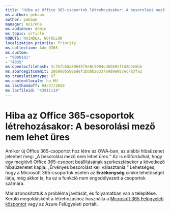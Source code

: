 ```yaml
---
title: 'Hiba az Office 365-csoportok létrehozásakor: A besorolási mező nem lehet üres'
ms.author: pebaum
author: pebaum
manager: mnirkhe
ms.audience: Admin
ms.topic: article
ROBOTS: NOINDEX, NOFOLLOW
localization_priority: Priority
ms.collection: Adm_O365
ms.custom:
- "9000181"
- "4835"
ms.openlocfilehash: 2c7bfb5da80645f0e8c5004cd02601f542b2e5bb
ms.sourcegitcommit: 286000b588adef1bbbb28337a9d9e087ec783fa2
ms.translationtype: HT
ms.contentlocale: hu-HU
ms.lasthandoff: 04/27/2020
ms.locfileid: "43911114"
---
```

# <a name="error-creating-o365-groups-the-classification-field-cant-be-empty"></a>Hiba az Office 365-csoportok létrehozásakor: A besorolási mező nem lehet üres

Amikor új Office 365-csoportot hoz létre az OWA-ban, az alábbi hibaüzenet jelenhet meg: „A besorolási mező nem lehet üres.“  Az is előfordulhat, hogy egy meglévő Office 365-csoport beállításának szerkesztésekor a következő hibaüzenetet kapja: „Érvényes besorolást kell választania.“   Lehetséges, hogy a Microsoft 365-csoportok esetén az **Érzékenység** címke lehetőséget látja, még akkor is, ha ez a funkció nem engedélyezett a csoportok számára.

Már azonosítottuk a probléma javítását, és folyamatban van a telepítése.  Kerülő megoldásként a létrehozáshoz használja a [Microsoft 365 Felügyeleti központot](https://docs.microsoft.com/microsoft-365/admin/create-groups/create-groups?view=o365-worldwide) vagy az Azure Felügyeleti portált.
